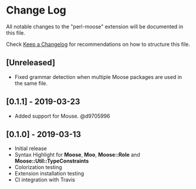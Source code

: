 # Change Log
All notable changes to the "perl-moose" extension will be documented in this file.

Check [Keep a Changelog](http://keepachangelog.com/) for recommendations on how to structure this file.

## [Unreleased]

- Fixed grammar detection when multiple Moose packages are used in the same file.


## [0.1.1] - 2019-03-23

- Added support for Mouse. @d9705996


## [0.1.0] - 2019-03-13

- Initial release
- Syntax Highlight for **Moose**, **Moo**, **Moose::Role** and **Moose::Util::TypeConstraints**
- Colorization testing
- Extension installation testing
- CI integration with Travis
